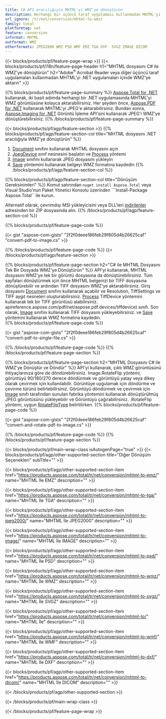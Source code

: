 ```yaml
---
title: C# API aracılığıyla MHTML'yi WMZ'ye dönüştürün
description: Herhangi bir üçüncü taraf uygulaması kullanmadan MHTML'yi .NET uygulamalarınızda WMZ'ye aktarın
url_ignore: /tr/net/conversion/mhtml-to-wmz/
family: total
platformtag: net
feature: conversion
informat: MHTML
outformat: WMZ
otherformats: JPEG2000 WMZ PSD WMF EMZ TGA DXF  SVGZ IMAGE DICOM
---
```

{{< blocks/products/pf/feature-page-wrap >}}
{{< blocks/products/pf/i18n/feature-page-header h1="MHTML dosyasını C# ile WMZ'ye dönüştürün" h2="Adobe<sup>&reg;</sup> Acrobat Reader veya diğer üçüncü taraf uygulamaları kullanmadan MHTML'yi .NET uygulamaları içinde WMZ'ye aktarın" >}}

{{% blocks/products/pf/feature-page-summary %}}
[Aspose.Total for .NET](https://products.aspose.com/total/net/) kullanarak, iki basit adımda herhangi bir .NET uygulamasında MHTML'yi WMZ görüntüsüne kolayca aktarabilirsiniz. Her şeyden önce, [Aspose.PDF for .NET](https://products.aspose.com/pdf/net/) kullanarak MHTML'yi JPEG'e aktarabilirsiniz. Bundan sonra, [Aspose.Imaging for .NET](https://products.aspose.com/imaging/net/) Görüntü İşleme API'sini kullanarak JPEG'i WMZ'ye dönüştürebilirsiniz.
{{% /blocks/products/pf/feature-page-summary  %}}

{{< blocks/products/pf/agp/feature-section >}}
{{% blocks/products/pf/agp/feature-section-col title="MHTML dosyasını .NET aracılığıyla WMZ'ye dönüştürün" %}}
1. [Document](https://reference.aspose.com/pdf/net/aspose.pdf/document) sınıfını kullanarak MHTML dosyasını açın
2. [JpegDevice](https://reference.aspose.com/pdf/net/aspose.pdf.devices/jpegdevice) sınıf nesnesini başlatın ve [Process](https://reference.aspose.com/pdf/net/aspose.pdf.devices.pagedevice/process/methods/1) yöntemi
3. [Image](https://reference.aspose.com/imaging/net/aspose.imaging/image) sınıfını kullanarak JPEG dosyasını yükleyin
4. [Save](https://reference.aspose.com/imaging/net/aspose.imaging.image/save/methods/4) yöntemini kullanarak belgeyi WMZ formatına kaydedin
{{% /blocks/products/pf/agp/feature-section-col %}}

{{% blocks/products/pf/agp/feature-section-col title="Dönüşüm Gereksinimleri" %}}
Komut satırından ```nuget install Aspose.Total``` veya Visual Studio'nun Paket Yönetici Konsolu üzerinden ```Install-Package Aspose.Total`` ile kurun.

Alternatif olarak, çevrimdışı MSI yükleyicisini veya DLL'leri [indirilenler](https://downloads.aspose.com/total/net) adresinden bir ZIP dosyasında alın.
{{% /blocks/products/pf/agp/feature-section-col %}}

{{% blocks/products/pf/feature-page-code %}}

{{< gist "aspose-com-gists" "2f2f0deee186feb29f805d4b26625caf" "convert-pdf-to-image.cs" >}}


{{% /blocks/products/pf/feature-page-code %}}
{{< /blocks/products/pf/agp/feature-section >}}

{{% blocks/products/pf/feature-page-section  h2="C# ile MHTML Dosyasını Tek Bir Dosyada WMZ'ye Dönüştürün" %}}
API'yi kullanarak, MHTML dosyasını WMZ'ye tek bir görüntü dosyasına da dönüştürebilirsiniz. Tüm sayfaları dönüştürmek için önce MHTML belgenizi bir TIFF dosyasına dönüştürebilir ve ardından TIFF dosyasını WMZ'ye aktarabilirsiniz. Giriş dosyasını [Document](https://reference.aspose.com/pdf/net/aspose.pdf/document) sınıfını kullanarak açabilir ve Resolution, TiffSettings ve TIFF aygıt nesneleri oluşturabilirsiniz. [Process](https://reference.aspose.com/pdf/net/aspose.pdf.devices.documentdevice/process/methods/3) TiffDevice yöntemini kullanarak tek bir TIFF görüntüsü alabilirsiniz. apireference.aspose.com/pdf/net/aspose.pdf.devices/tiffdevice) sınıfı. Son olarak, [Image](https://reference.aspose.com/imaging/net/aspose.imaging/image) sınıfını kullanarak TIFF dosyasını yükleyebilirsiniz.
ve [Save](https://reference.aspose.com/imaging/net/aspose.imaging.image/save/methods/4) yöntemini kullanarak WMZ formatına kaydedin.  
{{% blocks/products/pf/feature-page-code %}}

{{< gist "aspose-com-gists" "2f2f0deee186feb29f805d4b26625caf" "convert-pdf-to-single-file.cs" >}}

{{% /blocks/products/pf/feature-page-code  %}}
{{% /blocks/products/pf/feature-page-section %}}

{{% blocks/products/pf/feature-page-section  h2="MHTML Dosyasını C# ile WMZ'ye Dönüştür ve Döndür" %}}
API'yi kullanarak, çıktı WMZ görüntüsünü ihtiyaçlarınıza göre de döndürebilirsiniz. Image.RotateFlip yöntemi, görüntüyü 90/180/270 derece döndürmek ve görüntüyü yatay veya dikey olarak çevirmek için kullanılabilir. Görüntüye uygulamak için döndürme ve çevirme türünü belirtebilirsiniz. Görüntüyü döndürmek ve çevirmek için [Image](https://reference.aspose.com/imaging/net/aspose.imaging/image) sınıfı tarafından sunulan fabrika yöntemini kullanarak dönüştürülmüş JPEG görüntüsünü yükleyebilir ve Görüntüyü çağırabilirsiniz. .RotateFlip yöntemi, uygun [RotateFlipType](https://reference.aspose.com/imaging/net/aspose.imaging/rotatefliptype) belirtilirken. 
{{% blocks/products/pf/feature-page-code %}}

{{< gist "aspose-com-gists" "2f2f0deee186feb29f805d4b26625caf" "convert-and-rotate-pdf-to-image.cs" >}}

{{% /blocks/products/pf/feature-page-code  %}}
{{% /blocks/products/pf/feature-page-section %}}

{{< blocks/products/pf/main-wrap-class isAutogenPage="true" >}}
{{< blocks/products/pf/agp/other-supported-section title="Diğer Dönüşüm Seçenekleri" subTitle="" >}}

{{< blocks/products/pf/agp/other-supported-section-item href="https://products.aspose.com/total/tr/net/conversion/mhtml-to-emz/" name="MHTML İle EMZ" description="" >}}

{{< blocks/products/pf/agp/other-supported-section-item href="https://products.aspose.com/total/tr/net/conversion/mhtml-to-tga/" name="MHTML İle TGA" description="" >}}

{{< blocks/products/pf/agp/other-supported-section-item href="https://products.aspose.com/total/tr/net/conversion/mhtml-to-jpeg2000/" name="MHTML İle JPEG2000" description="" >}}

{{< blocks/products/pf/agp/other-supported-section-item href="https://products.aspose.com/total/tr/net/conversion/mhtml-to-image/" name="MHTML İle IMAGE" description="" >}}

{{< blocks/products/pf/agp/other-supported-section-item href="https://products.aspose.com/total/tr/net/conversion/mhtml-to-psd/" name="MHTML İle PSD" description="" >}}

{{< blocks/products/pf/agp/other-supported-section-item href="https://products.aspose.com/total/tr/net/conversion/mhtml-to-wmz/" name="MHTML İle WMZ" description="" >}}

{{< blocks/products/pf/agp/other-supported-section-item href="https://products.aspose.com/total/tr/net/conversion/mhtml-to-svgz/" name="MHTML İle SVGZ" description="" >}}

{{< blocks/products/pf/agp/other-supported-section-item href="https://products.aspose.com/total/tr/net/conversion/mhtml-to/" name="MHTML İle" description="" >}}

{{< blocks/products/pf/agp/other-supported-section-item href="https://products.aspose.com/total/tr/net/conversion/mhtml-to-wmf/" name="MHTML İle WMF" description="" >}}

{{< blocks/products/pf/agp/other-supported-section-item href="https://products.aspose.com/total/tr/net/conversion/mhtml-to-dxf/" name="MHTML İle DXF" description="" >}}

{{< blocks/products/pf/agp/other-supported-section-item href="https://products.aspose.com/total/tr/net/conversion/mhtml-to-dicom/" name="MHTML İle DICOM" description="" >}}



{{< /blocks/products/pf/agp/other-supported-section >}}

{{< /blocks/products/pf/main-wrap-class >}}

{{< /blocks/products/pf/feature-page-wrap >}}